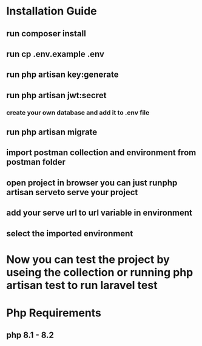 # Installation Guide
## run  **composer install** 
##  run  **cp  .env.example .env**
##  run **php artisan key:generate**
##  run **php artisan jwt:secret**
### create your own database and add it to .env file
## run **php artisan migrate**
## import postman collection and environment from postman folder
## open project in browser you can just run**php artisan serve**to serve your project
## add your serve url to url variable in environment
## select the imported environment
# Now you can test the project by useing the collection or running **php artisan test** to run laravel test


# Php Requirements 
## php 8.1 - 8.2

